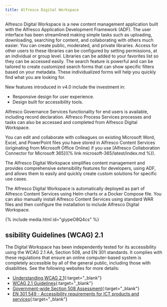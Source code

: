 ```yaml
---
title: Alfresco Digital Workspace
---
```

Alfresco Digital Workspace is a new content management application built with the Alfresco Application Development Framework (ADF). The user interface has been streamlined making simple tasks such as uploading, downloading, searching for content, and collaborating with others much easier. You can create public, moderated, and private libraries. Access for other users to these libraries can be configured by setting permissions, at an individual or group level. Libraries can be added to your favorites list so they can be accessed easily. The search feature is powerful and can be tailored to create customized search forms that can show specific filters based on your metadata. These individualized forms will help you quickly find what you are looking for.

New features introduced in v4.0 include the investment in:

* Responsive design for user experience.
* Design built for accessibility tools.

Alfresco Governance Services functionality for end users is available, including record declaration. Alfresco Process Services processes and tasks can also be accessed and completed from Alfresco Digital Workspace.

You can edit and collaborate with colleagues on existing Microsoft Word, Excel, and PowerPoint files you have stored in Alfresco Content Services (originating from Microsoft Office Online) if you use [Alfresco Collaboration Connector for Microsoft 365]({% link microsoft-365/latest/index.md %}).

The Alfresco Digital Workspace simplifies content management and provides comprehensive extensibility features for developers, using ADF, and allows them to easily and quickly create custom solutions for specific use cases.

The Alfresco Digital Workspace is automatically deployed as part of Alfresco Content Services using Helm charts or a Docker Compose file. You can also manually install Alfresco Content Services using standard WAR files and then configure the installation to include Alfresco Digital Workspace.

{% include media.html id="giypeO8Q4cs" %}

## ssibility Guidelines (WCAG) 2.1

The Digital Workspace has been independently tested for its accessibility using the WCAG 2.1 AA, Section 508, and EN 301 standards. It complies with these regulations that ensure an online computer-based system is completely accessible by all of the general public, including those with disabilities. See the following websites for more details:

* [Understanding WCAG 2.1](https://www.gov.uk/service-manual/helping-people-to-use-your-service/understanding-wcag){:target="_blank"}
* [WCAG 2.1 Guidelines](https://www.w3.org/TR/WCAG21){:target="_blank"}
* [Government-wide Section 508 Assessment](https://www.section508.gov/){:target="_blank"}
* [EN 301 549 - Accessibility requirements for ICT products and services](https://www.etsi.org/deliver/etsi_en/301500_301599/301549/03.02.01_60/en_301549v030201p.pdf){:target="_blank"}
